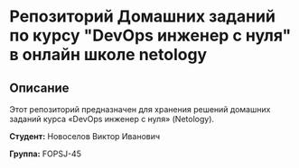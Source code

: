 # Репозиторий Домашних заданий по курсу "DevOps инженер с нуля" в онлайн школе netology

## Описание

Этот репозиторий предназначен для хранения решений домашних заданий курса «DevOps инженер с нуля» (Netology).

**Студент:** Новоселов Виктор Иванович

**Группа:** FOPSJ-45

